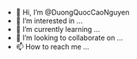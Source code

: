 - 👋 Hi, I’m @DuongQuocCaoNguyen
- 👀 I’m interested in ...
- 🌱 I’m currently learning ...
- 💞️ I’m looking to collaborate on ...
- 📫 How to reach me ...

<!---
DuongQuocCaoNguyen/DuongQuocCaoNguyen is a ✨ special ✨ repository because its `README.md` (this file) appears on your GitHub profile.
You can click the Preview link to take a look at your changes.
--->
<!--- https://www.facebook.com/DuongQuocNguyen97 --->
